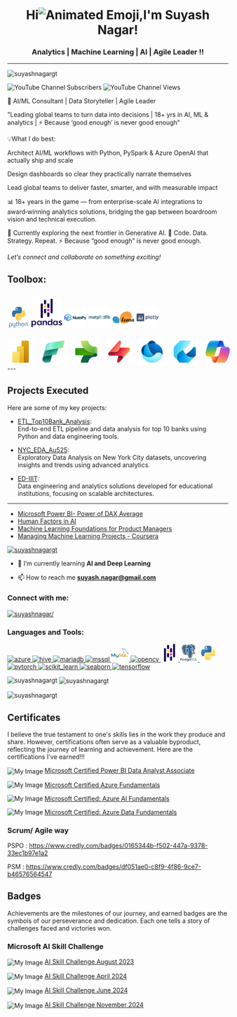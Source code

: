 <h1 align="center">Hi<img src="https://iam-weijie.github.io/wave/hand-emoji.svg" alt="Animated Emoji" width="50" height="50">,I'm Suyash Nagar!</h1>
<h3 align="center">Analytics | Machine Learning | AI | Agile Leader !!</h3>

---
<p align="left"> <img src="https://komarev.com/ghpvc/?username=suyashnagargt&label=Profile%20views&color=0e75b6&style=flat" alt="suyashnagargt" /> </p> 

![YouTube Channel Subscribers](https://img.shields.io/youtube/channel/subscribers/UCGpR6c5gApcHhZIFV47bcRw)
![YouTube Channel Views](https://img.shields.io/youtube/channel/views/UCGpR6c5gApcHhZIFV47bcRw)


🚀 AI/ML Consultant | Data Storyteller | Agile Leader

"Leading global teams to turn data into decisions | 18+ yrs in AI, ML & analytics | ⚡ Because ‘good enough’ is never good enough"

💡What I do best:

Architect AI/ML workflows with Python, PySpark & Azure OpenAI that actually ship and scale

Design dashboards so clear they practically narrate themselves

Lead global teams to deliver faster, smarter, and with measurable impact

📊 18+ years in the game — from enterprise-scale AI integrations to award‑winning analytics solutions, bridging the gap between boardroom vision and technical execution.

🎯 Currently exploring the next frontier in Generative AI. 📍 Code. Data. Strategy. Repeat. ⚡ Because “good enough” is never good enough.

*Let’s connect and collaborate on something exciting!*

Toolbox:
---
<img src="https://github.com/devicons/devicon/blob/master/icons/python/python-original-wordmark.svg" alt="Python logo" width="50" height="50"> <img src="https://github.com/devicons/devicon/blob/master/icons/pandas/pandas-original-wordmark.svg" alt="Pandas logo" width="70" height="70"> <img src="https://github.com/devicons/devicon/blob/master/icons/numpy/numpy-original-wordmark.svg" alt="NumPy logo" width="50" height="50"> <img src="https://github.com/devicons/devicon/blob/master/icons/matplotlib/matplotlib-original-wordmark.svg" alt="Matplotlib logo" width="50" height="50"> <img src="https://github.com/devicons/devicon/blob/master/icons/scikitlearn/scikitlearn-original.svg" alt="Scikitlearn logo" width="50" height="50"> <img src="https://github.com/devicons/devicon/blob/master/icons/plotly/plotly-original-wordmark.svg" alt="Plotly logo" width="50" height="50">
---
<div style="display: flex; gap: 15px; align-items: center;">
  <img src="https://github.com/FabricTools/fabric-icons/blob/main/node_modules/@fabric-msft/svg-icons/dist/svg/power_bi_48_color.svg" alt="PowerBI logo" width="60" height="60">
  <img src="https://github.com/FabricTools/fabric-icons/blob/main/node_modules/@fabric-msft/svg-icons/dist/svg/fabric_48_color.svg" alt="Fabric logo" width="60" height="60">
  <img src="https://github.com/FabricTools/fabric-icons/blob/main/node_modules/@fabric-msft/svg-icons/dist/svg/data_factory_48_color.svg" alt="Data Factory logo" width="60" height="60">
  <img src="https://github.com/FabricTools/fabric-icons/blob/main/node_modules/@fabric-msft/svg-icons/dist/svg/real_time_intelligence_48_color.svg" alt="Matplotlib logo" width="60" height="60">
  <img src="https://github.com/FabricTools/fabric-icons/blob/main/node_modules/@fabric-msft/svg-icons/dist/svg/one_lake_48_color.svg" alt="Scikitlearn logo" width="60" height="60">
  <img src="https://github.com/FabricTools/fabric-icons/blob/main/node_modules/@fabric-msft/svg-icons/dist/svg/data_engineering_48_color.svg" alt="Plotly logo" width="60" height="60">

   <img src="https://github.com/FabricTools/fabric-icons/blob/main/node_modules/@fabric-msft/svg-icons/dist/svg/copilot_48_color.svg" alt="Plotly logo" width="60" height="60">
</div>
---


## Projects Executed

Here are some of my key projects:

- [ETL_Top10Bank_Analysis](https://github.com/SuyashNagarGT/ETL_Top10Bank_Analysis):  
  End-to-end ETL pipeline and data analysis for top 10 banks using Python and data engineering tools.

- [NYC_EDA_Au525](https://github.com/SuyashNagarGT/NYC_EDA_Au525):  
  Exploratory Data Analysis on New York City datasets, uncovering insights and trends using advanced analytics.

- [ED-IIIT](https://github.com/SuyashNagarGT/ED-IIIT):  
  Data engineering and analytics solutions developed for educational institutions, focusing on scalable architectures.

---

<!-- YOUTUBE-VIDEOS-LIST:START -->
- [Microsoft Power BI- Power of DAX Average](https://www.youtube.com/watch?v=rMhlhtNmcEI)
- [Human Factors in AI](https://www.youtube.com/watch?v=9qrgWJuKuNo)
- [Machine Learning Foundations for Product Managers](https://www.youtube.com/watch?v=sa2u4UPQDGA)
- [Managing Machine Learning Projects - Coursera](https://www.youtube.com/watch?v=hoQzqhvvlj4)
<!-- YOUTUBE-VIDEOS-LIST:END -->


<p align="left"> <a href="https://github.com/ryo-ma/github-profile-trophy"><img src="https://github-profile-trophy.vercel.app/?username=suyashnagargt" alt="suyashnagargt" /></a> </p>

- 🌱 I’m currently learning **AI and Deep Learning**

- 📫 How to reach me **suyash.nagar@gmail.com**

<h3 align="left">Connect with me:</h3>
<p align="left">
<a href="https://linkedin.com/in/suyashnagar/" target="blank"><img align="center" src="https://github.com/SuyashNagarGT/Certification_Badges/blob/main/icons8-linkedin.gif" alt="suyashnagar/" height="30" width="40" /></a>
</p>

<h3 align="left">Languages and Tools:</h3>
<p align="left"> <a href="https://azure.microsoft.com/en-in/" target="_blank" rel="noreferrer"> <img src="https://www.vectorlogo.zone/logos/microsoft_azure/microsoft_azure-icon.svg" alt="azure" width="40" height="40"/> </a> <a href="https://hive.apache.org/" target="_blank" rel="noreferrer"> <img src="https://www.vectorlogo.zone/logos/apache_hive/apache_hive-icon.svg" alt="hive" width="40" height="40"/> </a> <a href="https://mariadb.org/" target="_blank" rel="noreferrer"> <img src="https://www.vectorlogo.zone/logos/mariadb/mariadb-icon.svg" alt="mariadb" width="40" height="40"/> </a> <a href="https://www.microsoft.com/en-us/sql-server" target="_blank" rel="noreferrer"> <img src="https://www.svgrepo.com/show/303229/microsoft-sql-server-logo.svg" alt="mssql" width="40" height="40"/> </a> <a href="https://www.mysql.com/" target="_blank" rel="noreferrer"> <img src="https://raw.githubusercontent.com/devicons/devicon/master/icons/mysql/mysql-original-wordmark.svg" alt="mysql" width="40" height="40"/> </a> <a href="https://opencv.org/" target="_blank" rel="noreferrer"> <img src="https://www.vectorlogo.zone/logos/opencv/opencv-icon.svg" alt="opencv" width="40" height="40"/> </a> <a href="https://pandas.pydata.org/" target="_blank" rel="noreferrer"> <img src="https://raw.githubusercontent.com/devicons/devicon/2ae2a900d2f041da66e950e4d48052658d850630/icons/pandas/pandas-original.svg" alt="pandas" width="40" height="40"/> </a> <a href="https://www.postgresql.org" target="_blank" rel="noreferrer"> <img src="https://raw.githubusercontent.com/devicons/devicon/master/icons/postgresql/postgresql-original-wordmark.svg" alt="postgresql" width="40" height="40"/> </a> <a href="https://www.python.org" target="_blank" rel="noreferrer"> <img src="https://raw.githubusercontent.com/devicons/devicon/master/icons/python/python-original.svg" alt="python" width="40" height="40"/> </a> <a href="https://pytorch.org/" target="_blank" rel="noreferrer"> <img src="https://www.vectorlogo.zone/logos/pytorch/pytorch-icon.svg" alt="pytorch" width="40" height="40"/> </a> <a href="https://scikit-learn.org/" target="_blank" rel="noreferrer"> <img src="https://upload.wikimedia.org/wikipedia/commons/0/05/Scikit_learn_logo_small.svg" alt="scikit_learn" width="40" height="40"/> </a> <a href="https://seaborn.pydata.org/" target="_blank" rel="noreferrer"> <img src="https://seaborn.pydata.org/_images/logo-mark-lightbg.svg" alt="seaborn" width="40" height="40"/> </a> <a href="https://www.tensorflow.org" target="_blank" rel="noreferrer"> <img src="https://www.vectorlogo.zone/logos/tensorflow/tensorflow-icon.svg" alt="tensorflow" width="40" height="40"/> </a> </p>

<p><img align="left" src="https://github-readme-stats.vercel.app/api/top-langs?username=suyashnagargt&show_icons=true&locale=en&layout=compact" alt="suyashnagargt" /></p>

<p>&nbsp;<img align="center" src="https://github-readme-stats.vercel.app/api?username=suyashnagargt&show_icons=true&locale=en" alt="suyashnagargt" /></p>

<p><img align="center" src="https://github-readme-streak-stats.herokuapp.com/?user=suyashnagargt&" alt="suyashnagargt" /></p>


## Certificates

I believe the true testament to one's skills lies in the work they produce and share. However, certifications often serve as a valuable byproduct, reflecting the journey of learning and achievement. Here are the certifications I've earned!!!


<img align="center" src="https://learn.microsoft.com/media/learn/certification/badges/microsoft-certified-associate-badge.svg?branch=main" alt="My Image" width="50" height="50">  [Microsoft Certified Power BI Data Analyst Associate](https://learn.microsoft.com/api/credentials/share/en-us/SuyashNagar-7992/8A2AC83239B0BE28?sharingId=7675DBFC8343B36B)

<img src="https://learn.microsoft.com/media/learn/certification/badges/microsoft-certified-fundamentals-badge.svg?branch=main" alt="My Image" width="50" height="50">  [Microsoft Certified Azure Fundamentals](https://learn.microsoft.com/api/credentials/share/en-us/SuyashNagar-7992/EED231754610329C?sharingId=7675DBFC8343B36B)



<img src="https://learn.microsoft.com/media/learn/certification/badges/microsoft-certified-fundamentals-badge.svg?branch=main" alt="My Image" width="50" height="50">  [Microsoft Certified: Azure AI Fundamentals](https://learn.microsoft.com/api/credentials/share/en-us/SuyashNagar-7992/36FFB6D25AA35C16?sharingId=7675DBFC8343B36B)



<img src="https://learn.microsoft.com/media/learn/certification/badges/microsoft-certified-fundamentals-badge.svg?branch=main" alt="My Image" width="50" height="50">  [Microsoft Certified: Azure Data Fundamentals](https://learn.microsoft.com/api/credentials/share/en-us/SuyashNagar-7992/AF0A763C8B8E3972?sharingId=7675DBFC8343B36B)



### Scrum/ Agile way
PSPO : https://www.credly.com/badges/0165344b-f502-447a-9378-33ec1b97e1a2

PSM : https://www.credly.com/badges/df051ae0-c8f9-4f86-9ce7-b46576564547


## Badges
Achievements are the milestones of our journey, and earned badges are the symbols of our perseverance and dedication. Each one tells a story of challenges faced and victories won.

### Microsoft AI Skill Challenge 

<img align="center" src="https://github.com/SuyashNagarGT/Certification_Badges/blob/main/AISkillAug2024.jpeg" alt="My Image" width="50" height="50">  [AI Skill Challenge August 2023](https://github.com/SuyashNagarGT/Certification_Badges/blob/main/august%202024%20certification.jpeg)

<img align="center" src="https://github.com/SuyashNagarGT/Certification_Badges/blob/main/AIApril2024.jpeg" alt="My Image" width="50" height="50">  [AI Skill Challenge April 2024](https://learn.microsoft.com/api/achievements/share/en-us/SuyashNagar-7992/UXYBYRX3?sharingId=7675DBFC8343B36B)


<img align="center" src="https://github.com/SuyashNagarGT/Certification_Badges/blob/main/AIJune2024.jpeg" alt="My Image" width="50" height="50">  [AI Skill Challenge June 2024](https://learn.microsoft.com/api/achievements/share/en-us/SuyashNagar-7992/YMC27X3R?sharingId=7675DBFC8343B36B)

<img align="center" src="https://github.com/SuyashNagarGT/Certification_Badges/blob/main/Nov2024.jpeg" alt="My Image" width="50" height="50">  [AI Skill Challenge November 2024](https://learn.microsoft.com/api/achievements/share/en-us/SuyashNagar-7992/XMJNLBUY?sharingId=7675DBFC8343B36B)

